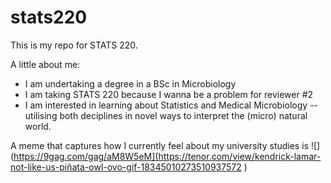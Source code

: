 # stats220

This is my repo for STATS 220. 

A little about me:

- I am undertaking a degree in a BSc in Microbiology
- I am taking STATS 220 because I wanna be a problem for reviewer #2  
- I am interested in learning about Statistics and Medical Microbiology -- utilising both deciplines in novel ways to interpret the (micro) natural world.  

A meme that captures how I currently feel about my university studies is ![](https://9gag.com/gag/aM8W5eM](https://tenor.com/view/kendrick-lamar-not-like-us-piñata-owl-ovo-gif-18345010273510937572 ) 

